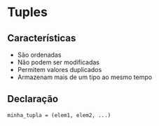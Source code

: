 # Tuples

## Características

* São ordenadas
* Não podem ser modificadas
* Permitem valores duplicados
* Armazenam mais de um tipo ao mesmo tempo

## Declaração

`minha_tupla = (elem1, elem2, ...)`